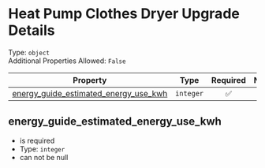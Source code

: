 
Heat Pump Clothes Dryer Upgrade Details
=======================================
  
Type: `object`  
Additional Properties Allowed: `False`  
  

|Property|Type|Required|Nullable|Format|Title|
| :---: | :---: | :---: | :---: | :---: | :---: |
|[energy_guide_estimated_energy_use_kwh](#energy_guide_estimated_energy_use_kwh)|`integer`|:white_check_mark:|False|||

## energy_guide_estimated_energy_use_kwh
  
  
  

- is required
- Type: `integer`
- can not be null
